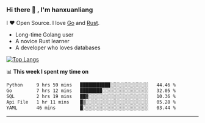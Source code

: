 ### Hi there 👋 , I'm hanxuanliang

<!--
**hanxuanliang/hanxuanliang** is a ✨ _special_ ✨ repository because its `README.md` (this file) appears on your GitHub profile.

Here are some ideas to get you started:

- 🔭 I’m currently working on ...
- 🌱 I’m currently learning ...
- 👯 I’m looking to collaborate on ...
- 🤔 I’m looking for help with ...
- 💬 Ask me about ...
- 📫 How to reach me: ...
- 😄 Pronouns: ...
- ⚡ Fun fact: ...
-->
I ❤ Open Source. I love [Go](https://golang.org) and [Rust](https://www.rust-lang.org/zh-CN/).

* Long-time Golang user
* A novice Rust learner
* A developer who loves databases

[![Top Langs](https://github-readme-stats.vercel.app/api?username=hanxuanliang&show_icons=true&count_private=true&line_height=40)](https://github.com/anuraghazra/github-readme-stats)

📊 **This week I spent my time on**
<!--START_SECTION:waka-->

```txt
Python     9 hrs 59 mins   ███████████░░░░░░░░░░░░░░   44.46 %
Go         7 hrs 12 mins   ████████░░░░░░░░░░░░░░░░░   32.05 %
SQL        2 hrs 19 mins   ██▓░░░░░░░░░░░░░░░░░░░░░░   10.36 %
Api File   1 hr 11 mins    █▒░░░░░░░░░░░░░░░░░░░░░░░   05.28 %
YAML       46 mins         █░░░░░░░░░░░░░░░░░░░░░░░░   03.44 %
```

<!--END_SECTION:waka-->

***
